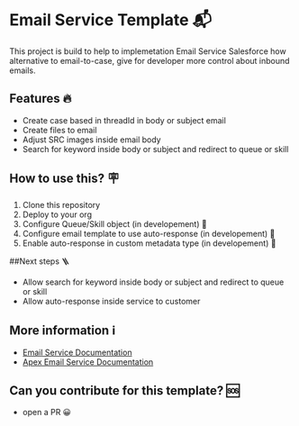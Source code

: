 # Email Service Template 📬

This project is build to help to implemetation Email Service Salesforce how alternative to email-to-case, give for developer more control about inbound emails.

## Features 🔥

- Create case based in threadId in body or subject email
- Create files to email
- Adjust SRC images inside email body
- Search for keyword inside body or subject and redirect to queue or skill

## How to use this? 🪧

1. Clone this repository
2. Deploy to your org
3. Configure Queue/Skill object (in developement) 🚧
4. Configure email template to use auto-response (in developement) 🚧
5. Enable auto-response in custom metadata type (in developement) 🚧

##Next steps 🪜

- Allow search for keyword inside body or subject and redirect to queue or skill
- Allow auto-response inside service to customer

## More information ℹ️

- [Email Service Documentation](https://help.salesforce.com/s/articleView?id=sf.code_email_services.htm&language=en_US&type=5)
- [Apex Email Service Documentation](https://developer.salesforce.com/docs/atlas.en-us.apexcode.meta/apexcode/apex_classes_email_inbound_what_is.htm)

## Can you contribute for this template? 🆘

- open a PR 😀
